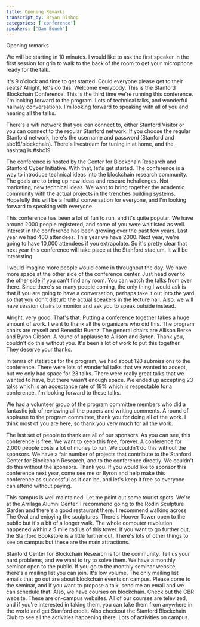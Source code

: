 ```yaml
---
title: Opening Remarks
transcript_by: Bryan Bishop
categories: ['conference']
speakers: ['Dan Boneh']
---
```


Opening remarks

We will be starting in 10 minutes. I would like to ask the first speaker in the first session for grin to walk to the back of the room to get your microphone ready for the talk.

It's 9 o'clock and time to get started. Could everyone please get to their seats? Alright, let's do this. Welcome everybody. This is the Stanford Blockchain Conference. This is the third time we're running this conference. I'm looking forward to the program. Lots of technical talks, and wonderful hallway conversations. I'm looking forward to speaking with all of you and hearing all the talks.

There's a wifi network that you can connect to, either Stanford Visitor or you can connect to the regular Stanford network. If you choose the regular Stanford network, here's the username and password (Stanford and sbc19/blockchain). There's livestream for tuning in at home, and the hashtag is #sbc19.

The conference is hosted by the Center for Blockchain Research and Stanford Cyber Initiative. With that, let's get started. The conference is a way to introduce technical ideas into the blockchain research community. The goals are to bring up new ideas and researc hchallenges. Not marketing, new technical ideas. We want to bring together the academic community with the actual projects in the trenches building systems. Hopefully this will be a fruitful conversation for everyone, and I'm looking forward to speaking with everyone.

This conference has been a lot of fun to run, and it's quite popular. We have around 2000 people registered, and some of you were waitlisted as well. Interest in the conference has been growing over the past few years. Last year we had 400 attendees. This year we have 2000. Next year, we're going to have 10,000 attendees if you extrapolate. So it's pretty clear that next year this conference will take place at the Stanford stadium. It will be interesting.

I would imagine more people would come in throughout the day. We have more space at the other side of the conference center. Just head over to the other side if you can't find any room. You can watch the talks from over there. Since there's so many people coming, the only thing I would ask is that if you are going to have a conversation, perhaps take it out into the yard so that you don't disturb the actual speakers in the lecture hall. Also, we will have session chairs to monitor and ask you to speak outside instead.

Alright, very good. That's that. Putting a conference together takes a huge amount of work. I want to thank all the organizers who did this. The program chairs are myself and Benedikt Buenz. The general chairs are Allison Berke and Byron Gibson. A round of applause to Allison and Byron. Thank you, couldn't do this without you. It's been a lot of work to put this together. They deserve your thanks.

In temrs of statistics for the program, we had about 120 submissions to the conference. There were lots of wonderful talks that we wanted to accept, but we only had space for 23 talks. There were really great talks that we wanted to have, but there wasn't enough space. We ended up accepting 23 talks which is an acceptance rate of 19% which is respectable for a conference. I'm looking forward to these talks.

We had a volunteer group of the program committee members who did a fantastic job of reviewing all the papers and writing comments. A round of applause to the program committee, thank you for doing all of the work. I think most of you are here, so thank you very much for all the work.

The last set of people to thank are all of our sponsors. As you can see, this conference is free. We want to keep this free, forever. A conference for 2,000 people costs a lot of money to run. We couldn't do this without the sponsors. We have a fair number of projects that contribute to the Stanford Center for Blockchain Research, and to the conference directly. We couldn't do this without the sponsors. Thank you. If you would like to sponsor this conference next year, come see me or Byron and help make this conference as successful as it can be, and let's keep it free so everyone can attend without paying.

This campus is well maintained. Let me point out some tourist spots. We're at the Arrilaga Alumni Center. I recommend going to the Rodin Sculpture Garden and there's a good restaurant there. I recommend walking across The Oval and enjoying the sculptures. There's Hoover Tower open to the public but it's a bit of a longer walk. The whole computer revolution happened within a 5 mile radius of this tower. If you want to go further out, the Stanford Bookstore is a little further out. There's lots of other things to see on campus but these are the main attractions.

Stanford Center for Blockchain Research is for the community. Tell us your hard problems, and we want to try to solve them. We have a monthly seminar open to the public. If you go to the monthly seminar website, there's a mailing list you can join. It's low volume. The only mailing list emails that go out are about blockchain events on campus. Please come to the seminar, and if you want to propose a talk, send me an email and we can schedule that. Also, we have courses on blockchain. Check out the CBR website. These are on-campus websites. All of our courses are televized, and if you're interested in taking them, you can take them from anywhere in the world and get Stanford credit. Also checkout the Stanford Blockchain Club to see all the activities happening there. Lots of activities on campus.


